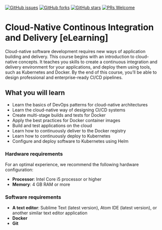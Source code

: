 [![GitHub issues](https://img.shields.io/github/issues/TrainingByPackt/Cloud-Native-Continuous-Integration-and-Delivery-eLearning.svg)](https://github.com/TrainingByPackt/Cloud-Native-Continuous-Integration-and-Delivery-eLearning/issues)
[![GitHub forks](https://img.shields.io/github/forks/TrainingByPackt/Cloud-Native-Continuous-Integration-and-Delivery-eLearning.svg)](https://github.com/TrainingByPackt/Cloud-Native-Continuous-Integration-and-Delivery-eLearning/network)
[![GitHub stars](https://img.shields.io/github/stars/TrainingByPackt/Cloud-Native-Continuous-Integration-and-Delivery-eLearning.svg)](https://github.com/TrainingByPackt/Cloud-Native-Continuous-Integration-and-Delivery-eLearning/stargazers)
[![PRs Welcome](https://img.shields.io/badge/PRs-welcome-brightgreen.svg)](https://github.com/TrainingByPackt/Cloud-Native-Continuous-Integration-and-Delivery-eLearning/pulls)

# Cloud-Native Continous Integration and Delivery [eLearning]
Cloud-native software development requires new ways of application building and delivery. This course begins with an introduction to cloud-native concepts. It teaches you skills to create a continuous integration and delivery environment for your applications, and deploy them using tools, such as Kubernetes and Docker. By the end of this course, you’ll be able to design professional and enterprise-ready CI/CD pipelines.


## What you will learn
* Learn the basics of DevOps patterns for cloud-native architectures
* Learn the cloud-native way of designing CI/CD systems
* Create multi-stage builds and tests for Docker
* Apply the best practices for Docker container images
* Build and test applications on the cloud
* Learn how to continuously deliver to the Docker registry
* Learn how to continuously deploy to Kubernetes
* Configure and deploy software to Kubernetes using Helm


### Hardware requirements
For an optimal experience, we recommend the following hardware configuration:
* **Processor**: Intel Core i5 processor or higher
* **Memory**: 4 GB RAM or more




### Software requirements
*	**A text editor**:  Sublime Text (latest version), Atom IDE (latest version), or another similar text editor application
*	**Docker**
*	**Git**
